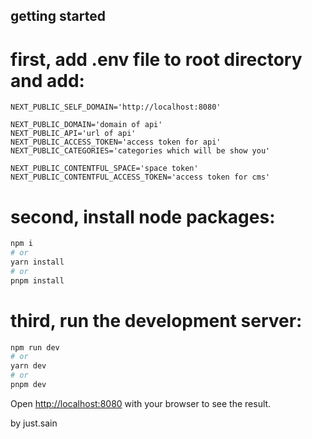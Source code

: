 ## getting started

# first, add .env file to root directory and add:

```
NEXT_PUBLIC_SELF_DOMAIN='http://localhost:8080'

NEXT_PUBLIC_DOMAIN='domain of api'
NEXT_PUBLIC_API='url of api'
NEXT_PUBLIC_ACCESS_TOKEN='access token for api'
NEXT_PUBLIC_CATEGORIES='categories which will be show you'

NEXT_PUBLIC_CONTENTFUL_SPACE='space token'
NEXT_PUBLIC_CONTENTFUL_ACCESS_TOKEN='access token for cms'
```

# second, install node packages:

```bash
npm i
# or
yarn install
# or
pnpm install
```

# third, run the development server:

```bash
npm run dev
# or
yarn dev
# or
pnpm dev
```

Open [http://localhost:8080](http://localhost:8080) with your browser to see the result.

by just.sain
